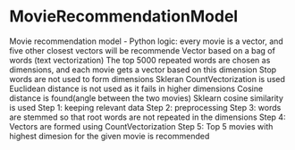# MovieRecommendationModel
Movie recommendation model - Python
logic:  every movie is a vector, and five other closest vectors will be recommende
Vector based on a bag of words (text vectorization)
The top 5000 repeated words are chosen as dimensions, and each movie gets a vector based on this dimension
Stop words are not used to form dimensions 
Skleran CountVectorization is used 
Euclidean distance is not used as it fails in higher dimensions 
Cosine distance is found(angle between the two movies)
Sklearn cosine similarity is used 
Step 1: keeping relevant data
Step 2: preprocessing 
Step 3: words are stemmed so that root words are not repeated in the dimensions 
Step 4: Vectors are formed using CountVectorization
Step 5: Top 5 movies with highest dimesion for the given movie is recommended
